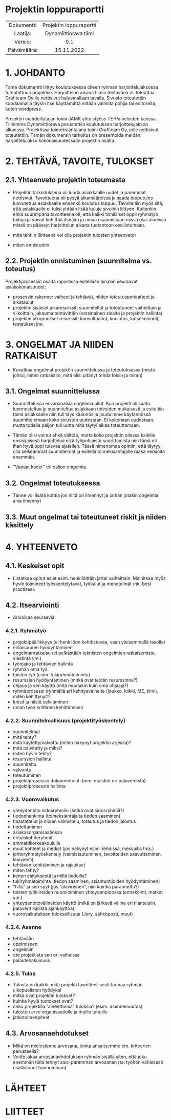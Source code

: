 # Projektin loppuraportti

|  |  |
|:-:|:-:|
| Dokumentti | Projektin loppuraportti |
| Laatija: | Dynamiittiorava tiimi |
| Versio: | 0.1 |
| Päivämäärä: | 15.11.2022 |


# 1.	JOHDANTO	

Tämä dokumentti liittyy koulutuksessa olleen ryhmän harjoittelujaksossa toteutettuun projektiin. Harjoittelun aikana tiimin tehtävänä oli toteuttaa Grafiteam Oy:lle nettisivut haluamallaan tavalla. Sivusto toteutettiin koodaamalla täysin itse käyttämättä mitään valmiita pohjia tai editoreita, kuten wordpress.

Projektin mahdollistajan toimi JAMK yhteistyöss TE-Palveluiden kanssa. Tiimimme Dynamiittiorava perustettiin koulutuksen harjoittelujakson alkaessa. Projektissa toimeksiantajana toimi Grafiteam Oy, jolle nettisivut toteutettiin.
Tämän dokumentin tarkoitus on presentoida meidän harjoittelujakso kokonaisuudessaan projektin osalta.

<!--Loppuraportissa tulee ensisijaisesti vastata kysymyksiin: mitä ja miten tehtiin, miksi tehtiin, missä onnistuttiin, mikä meni pieleen, miksi ja miten ongelmat ratkaistiin ja mitä itse asiassa opittiin. -->


# 2.	TEHTÄVÄ, TAVOITE, TULOKSET



## 2.1.	Yhteenveto projektin toteumasta

* Projektin tarkoituksena oli luoda asiakkaalle uudet ja paremmat nettisivut. Tavoitteena oli pysyä aikamääreissä ja saada lopputulos luovutettua asiakkaalle ennenkö koulutus loppuu. Tavoiteltiin myös sitä, että asiakkaalle ei tulisi yhtään lisää kuluja sivuihin liittyen.
Kuitenkin ehkä suurimpana tavoitteena oli, että kaikki tiimiläiset oppii ryhmätyö taitoja ja voivat kehittää itseään ja omaa osaamistaan niissä osa-alueissa missä on päässyt harjoittelun aikana tuotantoon osallistumaan.

* mitä tehtiin (liitteenä voi olla projektin tulosten yhteenveto)
* miten onnistuttiin

## 2.2.	 Projektin onnistuminen (suunnitelma vs. toteutus)



Projektiprosessin osalta raportissa esitellään ainakin seuraavat asiakokonaisuudet:
*	prosessin rakenne: vaiheet ja tehtävät, niiden toteutusperiaatteet ja aikataulut
*	projektin sisäiset aikaresurssit: suunnitellut ja toteutuneet vaiheittain ja viikoittain, jakauma tehtävittäin (varsinainen sisältö ja projektin hallinta)
*	projektin ulkopuoliset resurssit: konsultaatiot, koulutus, katselmoinnit, testaukset jne.

# 3.	ONGELMAT JA NIIDEN RATKAISUT

* Kuvatkaa ongelmat projektin suunnittelussa ja toteutuksessa (mistä johtui, miten ratkaistiin, mitä olisi pitänyt tehdä toisin ja miten)

## 3.1.	Ongelmat suunnittelussa

* Suunnittelussa ei varsinaisia ongelmia ollut. Kun projekti oli saatu luonnosteltua ja suunniteltua asiakkaan toiveiden mukaisesti ja esiteltiin tämä asiakkaalle niin tuli täys käännös ja jouduimme käytännössä suunnittelemaan koko sivuston uudestaan. Ei kokonaan uudestaan, mutta todella paljon tuli uutta mitä täytyi alkaa toteuttamaan.

* Tämän olisi voinut ehkä välttää, mutta koko projektin ollessa kaikille ensisijaisesti harjoittelua eikä työpohjaista suorittamista niin tämä oli ihan hyvä oppi tulevaa ajatellen. Tässä nimenomaa opittiin, että täytyy olla selkeämmät suunnitelmat ja esitellä toimeksiantajalle raaka versioita enemmän.

* "Vapaat kädet" toi paljon ongelmia.

## 3.2.	Ongelmat toteutuksessa

* Tänne voi lisätä kohtia jos niitä on ilmennyt ja onhan jotakin ongelmia aina ilmennyt

## 3.3.	Muut ongelmat tai toteutuneet riskit ja niiden käsittely

# 4.	YHTEENVETO

## 4.1.	Keskeiset opit

* Listatkaa opitut asiat esim. henkilöittäin ja/tai vaiheittain. Mainitkaa myös hyvin toimineet työskentelytavat, työkalut ja menetelmät (nk. best practises).

## 4.2.	Itsearviointi

* Arvioikaa seuraavia:

### 4.2.1.	Ryhmätyö

*	projektipäällikkyys (ei henkilöön kohdistuvaa, vaan yleisemmällä tasolla)
*	erilaisuuden hyödyntäminen
*	ongelmanratkaisu (ei pelkästään teknisten ongelmien ratkaisemista, viestintä ym.)
*	työnjako ja tehtävien hallinta
*	ryhmän oma työ 
*	toisten työ (esim. tukiryhmätoiminta)
*	resurssien hyödyntäminen (mitkä ovat teidän resurssinne?)
*	ohjaus ja sen käyttö (mitä muutakin kuin oma ohjaaja?)
*	ryhmäprosessi (ryhmällä eri kehitysvaiheita (joukko, klikki, ME, tiimi), miten kehittynyt?)
*	kriisit ja niistä selviäminen 
*	oman työn kriittinen kehittäminen	

### 4.2.2.	Suunnitelmallisuus (projektityöskentely) 

*	suunnitelmat
*	mitä tehty?
*	mitä käytetty/valvottu (miten näkynyt projektin arjessa)?
*	mitä päivitetty ja miksi?
*	miten hyvin tehty?
*	resurssien hallinta
*	suunniteltu
*	valvonta
*	toteutuminen
*	projektiprosessin dokumentointi (mm. muistiot eri palavereista)
*	projektiprosessin hallinta

### 4.2.3.	Vuorovaikutus

*	yhteydenpito sidosryhmiin (ketkä ovat sidosryhmiä?)
*	tiedonhankinta (toimeksiantajalta tiedon saaminen)
*	haastattelut ja niiden valmistelu, toteutus ja tiedon jalostus
*	tiedottaminen
*	asiakasorganisaatiossa
*	erityiskohderyhmät
*	ammattikorkeakoululle
*	muut kohteet ja mediat (jos näkynyt esim. lehdissä, messuilla tms.)
*	johtoryhmätyöskentely (valmistautuminen, tavoitteiden saavuttaminen, läpivienti)
*	tehtävän kehittäminen ja rajaukset 
*	miten tehty?
*	kenen esityksestä ja millä tiedoilla?
*	tukiryhmätoiminta (tiedon saaminen, asiantuntijoiden hyödyntäminen)
*	”fiilis” ja sen syyt (jos ”alavireinen”, niin kuinka parannettu?)
*	toisten työkiireiden huomioiminen yhteydenpidossa (ennakointi, matkat ym.)
*	yhteydenpitovälineiden käyttö (mikä on järkevä väline eri tilanteisiin, palaverit kallista ajankäyttöä)
*	vuorovaikutuksen tuloksellisuus (Jory, sähköposti, muut)

### 4.2.4.	Asenne

*	tehtävään 
*	oppimiseen 
*	ongelmiin
*	ote projektista sen eri vaiheissa
*	palautehakuisuus

### 4.2.5.	Tulos

* Tulosta on kaikki, mitä projekti tavoitteellisesti tarjoaa ryhmän ulkopuolisten hyödyksi
*	mitkä ovat projektin tulokset? 
*	kuinka hyviä tuotokset ovat?
*	onko projektilla ”aineettomia” tuloksia? (esim. asennemuutos)
*	tulosten arvo organisaatiolle ja muille tahoille
*	jatkotoimenpiteet

## 4.3.	Arvosanaehdotukset

* Mikä on mielestänne arvosana, jonka ansaitsemme em. kriteerien perusteella?
* Voitte jakaa arvosanaehdotuksen ryhmän sisällä siten, että joku enemmän töitä tehnyt saisi paremman arvosanan (tai työhön vähäisesti osallistunut huonomman).

# LÄHTEET

# LIITTEET
